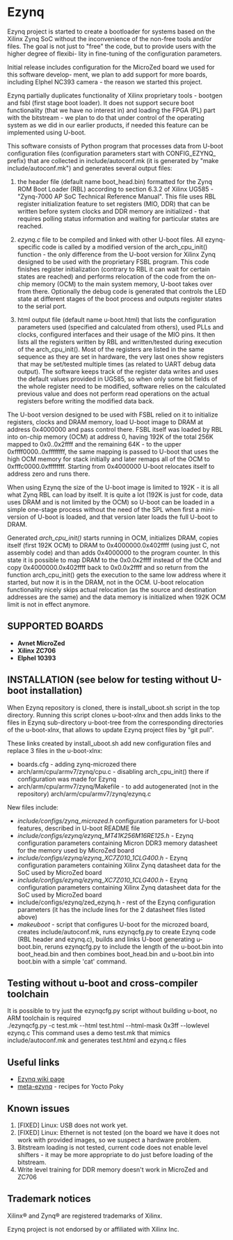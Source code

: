 # Ezynq 
Ezynq project is started to create a bootloader for systems based on the Xilinx Zynq SoC without
the inconvenience of the non-free tools and/or files.
The goal is not just to "free" the code, but to provide users with the higher degree of flexibi-
lity in fine-tuning of the configuration parameters.

Initial release includes configuration for the MicroZed board we used for this software develop-
ment, we plan to add support for more boards, including Elphel NC393 camera - the reason we
started this project.

Ezynq partially duplicates functionality of Xilinx proprietary tools - bootgen and fsbl (first
stage boot loader). It does not support secure boot functionality (that we have no interest in)
and loading the FPGA (PL) part with the bitstream - we plan to do that under control of the
operating system as we did in our earlier products, if needed this feature can be implemented
using U-boot.

This software consists of Python program that processes data from U-boot configuration files
(configuration parameters start with CONFIG_EZYNQ_ prefix) that are collected in
include/autoconf.mk (it is generated by "make include/autoconf.mk") and generates several output
files:

1. the header file (default name boot_head.bin) formatted for the Zynq ROM Boot Loader (RBL)
according to section 6.3.2 of Xilinx UG585 -"Zynq-7000 AP SoC Technical Reference Manual". This
file uses RBL register initialization feature to set registers (MIO, DDR) that can be written
before system clocks and DDR memory are initialized - that requires polling status information
and waiting for particular states are reached.

2. *ezynq.c* file to be compiled and linked with other U-boot files. All ezynq-specific code is
called by a modified version of the arch_cpu_init() function - the only difference from the
U-boot version for Xilinx Zynq designed to be used with the proprietary FSBL program. This code
finishes register initialization (contrary to RBL it can wait for certain states are reached)
and performs relocation of the code from the on-chip memory (OCM) to the main system memory,
U-boot takes over from there. Optionally the debug code is generated that controls the LED state
at different stages of the boot process and outputs register states to the serial port.

3. html output file (default name u-boot.html) that lists the configuration parameters used
(specified and calculated from others), used PLLs and clocks, configured interfaces and their
usage of the MIO pins. It then lists all the registers written by RBL and written/tested during
execution of the arch_cpu_init(). Most of the registers are listed in the same sequence as they
are set in hardware, the very last ones show registers that may be set/tested multiple times (as
related to UART debug data output). The software keeps track of the register data writes and
uses the default values provided in UG585, so when only some bit fields of the whole register
need to be modified, software relies on the calculated previous value and does not perform read
operations on the actual registers before writing the modified data back.

The U-boot version designed to be used with FSBL relied on it to initialize registers, clocks
and DRAM memory, load U-boot image to DRAM at address 0x4000000 and pass control there. FSBL
itself was loaded by RBL into on-chip memory (OCM) at address 0, having 192K of the total 256K
mapped to 0x0..0x2ffff and the remaining 64K - to the upper 0xffff0000..0xffffffff, the same
mapping is passed to U-boot that uses the high OCM memory for stack initially and later remaps
all of the OCM to 0xfffc0000.0xffffffff. Starting from 0x4000000 U-boot relocates itself to
address zero and runs there.

When using Ezynq the size of the U-boot image is limited to 192K - it is all what Zynq RBL can
load by itself. It is quite a lot (192K is just for code, data uses DRAM and is not limited by
the OCM) so U-boot can be loaded in a simple one-stage process without the need of the SPL when
first a mini-version of U-boot is loaded, and that version later loads the full U-boot to DRAM.

Generated *arch_cpu_init()* starts running in OCM, initializes DRAM, copies itself (first 192K
OCM) to DRAM to 0x4000000.0x402ffff (using just C, not assembly code) and than adds 0x4000000 to
the program counter. In this state it is possible to map DRAM to the 0x0.0x2ffff instead of the
OCM and copy 0x4000000.0x402ffff back to 0x0.0x2ffff and so return from the function
arch_cpu_init() gets the execution to the same low address where it started, but now it is in
the DRAM, not in the OCM. U-boot relocation functionality nicely skips actual relocation (as
the source and destination addresses are the same) and the data memory is initialized when 192K
OCM limit is not in effect anymore. 

## SUPPORTED BOARDS

* **Avnet MicroZed**
* **Xilinx ZC706**
* **Elphel 10393**

## INSTALLATION (see below for testing without U-boot installation)

When Ezynq repository is cloned, there is install_uboot.sh script in the top directory. Running
this script clones u-boot-xlnx and then adds links to the files in Ezynq sub-directory
u-boot-tree from the corresponding directories of the u-boot-xlnx, that allows to update Ezynq
project files by "git pull".

These links created by install_uboot.sh add new configuration files and replace 3 files in the
  u-boot-xlnx:

* boards.cfg - adding zynq-microzed there
* arch/arm/cpu/armv7/zynq/cpu.c - disabling arch_cpu_init() there if configuration was made for
  Ezynq
* arch/arm/cpu/armv7/zynq/Makefile - to add autogenerated (not in the repository)
  arch/arm/cpu/armv7/zynq/ezynq.c

New files include:

* *include/configs/zynq_microzed.h* configuration parameters for U-boot features, described in
  U-boot README file
* *include/configs/ezynq/ezynq_MT41K256M16RE125.h* - Ezynq configuration parameters containing
  Micron DDR3 memory datasheet for the memory used by MicroZed board
* *include/configs/ezynq/ezynq_XC7Z010_1CLG400.h* - Ezynq configuration parameters containing
  Xilinx Zynq datasheet data for the SoC used by MicroZed board
* *include/configs/ezynq/ezynq_XC7Z010_1CLG400.h* - Ezynq configuration parameters containing
  Xilinx Zynq datasheet data for the SoC used by MicroZed board
* include/configs/ezynq/zed_ezynq.h - rest of the Ezynq configuration parameters (it has the
  include lines for the 2 datasheet files listed above)
* *makeuboot* - script that configures U-boot for the microzed board, creates include/autoconf.mk,
  runs ezynqcfg.py to create Ezynq code (RBL header and ezynq.c), builds and links U-boot
  generating u-boot.bin, reruns ezynqcfg.py to include the length of the u-boot.bin into
  boot_head.bin and then combines boot_head.bin and u-boot.bin into boot.bin with a simple
  'cat' command.
 
## Testing without u-boot and cross-compiler toolchain
 
 It is possible to try just the ezynqcfg.py script without building u-boot, no ARM toolchain
 is required  
 ./ezynqcfg.py -c test.mk --html test.html --html-mask 0x3ff --lowlevel ezynq.c
 This command uses a demo test.mk that mimics include/autoconf.mk and generates test.html and
 ezynq.c files  
 
## Useful links
* [Ezynq wiki page](http://wiki.elphel.com/index.php?title=Ezynq)
* [meta-ezynq](https://sourceforge.net/p/elphel/meta-ezynq) - recipes for Yocto Poky

## Known issues
1. [FIXED] Linux: USB does not work yet. 
2. [FIXED] Linux: Ethernet is not tested (on the board we have it does not work with provided images, so we
   suspect a hardware problem.
3. Bitstream loading is not tested, current code does not enable level shifters - it may be
   more appropriate to do just before loading of the bitstream.
4. Write level training for DDR memory doesn't work in MicroZed and ZC706

## Trademark notices

Xilinx® and Zynq® are registered trademarks of Xilinx.

Ezynq project is not endorsed by or affiliated with Xilinx Inc.